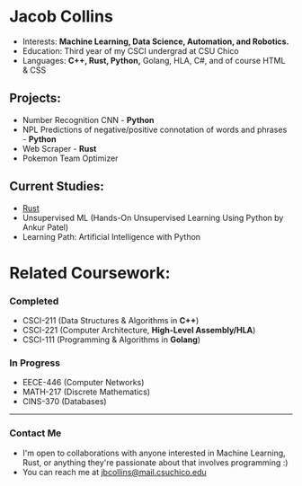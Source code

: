 # Jacob Collins
- Interests: **Machine Learning, Data Science, Automation, and Robotics.**
- Education: Third year of my CSCI undergrad at CSU Chico
- Languages: **C++, Rust, Python,** Golang, HLA, C#, and of course HTML & CSS
## Projects:
   - Number Recognition CNN - **Python**
   - NPL Predictions of negative/positive connotation of words and phrases - **Python**
   - Web Scraper - **Rust**
   - Pokemon Team Optimizer
## Current Studies:
   - [Rust](https://github.com/collinsjacob127/Rust-Practice)
   - Unsupervised ML (Hands-On Unsupervised Learning Using Python by Ankur Patel)
   - Learning Path: Artificial Intelligence with Python
# Related Coursework:
   ### Completed
   - CSCI-211 (Data Structures & Algorithms in **C++**)
   - CSCI-221 (Computer Architecture, **High-Level Assembly/HLA**)
   - CSCI-111 (Programming & Algorithms in **Golang**)
   ### In Progress
   - EECE-446 (Computer Networks)
   - MATH-217 (Discrete Mathematics)
   - CINS-370 (Databases)
---
### Contact Me
-  I'm open to collaborations with anyone interested in Machine Learning, Rust, or anything they're passionate about that involves programming :)
-  You can reach me at jbcollins@mail.csuchico.edu

<!---
collinsjacob127/collinsjacob127 is a ✨ special ✨ repository because its `README.md` (this file) appears on your GitHub profile.
You can click the Preview link to take a look at your changes.
--->
